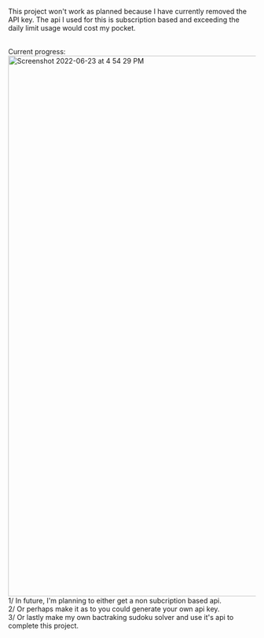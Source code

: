 This project won't work as planned because I have currently removed the API key.
The api I used for this is subscription based and exceeding the daily limit usage would cost my pocket.

</br>
Current progress:
<img width="1101" alt="Screenshot 2022-06-23 at 4 54 29 PM" src="https://user-images.githubusercontent.com/66241061/175287879-60426b2a-0266-4126-bcdd-292bcd319e9b.png">

</br>
1/ In future, I'm planning to either get a non subcription based api.
</br>
2/ Or perhaps make it as to you could generate your own api key.
</br>
3/ Or lastly make my own bactraking sudoku solver and use it's api to complete this project.

